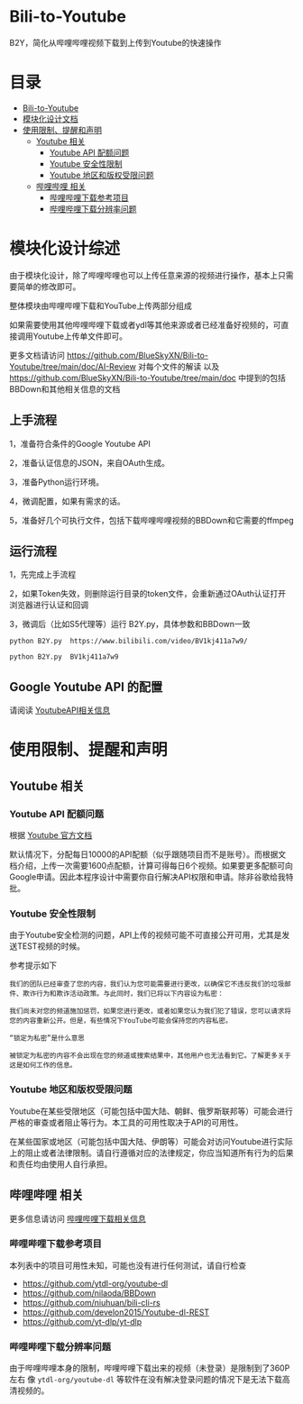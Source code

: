 # Bili-to-Youtube
B2Y，简化从哔哩哔哩视频下载到上传到Youtube的快速操作

# 目录

- [Bili-to-Youtube](#bili-to-youtube)
- [模块化设计文档](#模块化设计文档)
- [使用限制、提醒和声明](#使用限制提醒和声明)
  - [Youtube 相关](#youtube-相关)
    - [Youtube API 配额问题](#youtube-api-配额问题)
    - [Youtube 安全性限制](#youtube-安全性限制)
    - [Youtube 地区和版权受限问题](#youtube-地区和版权受限问题)
  - [哔哩哔哩 相关](#哔哩哔哩-相关)
    - [哔哩哔哩下载参考项目](#哔哩哔哩下载参考项目)
    - [哔哩哔哩下载分辨率问题](#哔哩哔哩下载分辨率问题)


# 模块化设计综述

由于模块化设计，除了哔哩哔哩也可以上传任意来源的视频进行操作，基本上只需要简单的修改即可。

整体模块由哔哩哔哩下载和YouTube上传两部分组成

如果需要使用其他哔哩哔哩下载或者ydl等其他来源或者已经准备好视频的，可直接调用Youtube上传单文件即可。

更多文档请访问 https://github.com/BlueSkyXN/Bili-to-Youtube/tree/main/doc/AI-Review 对每个文件的解读
以及 https://github.com/BlueSkyXN/Bili-to-Youtube/tree/main/doc 中提到的包括BBDown和其他相关信息的文档

## 上手流程

1，准备符合条件的Google Youtube API

2，准备认证信息的JSON，来自OAuth生成。

3，准备Python运行环境。

4，微调配置，如果有需求的话。

5，准备好几个可执行文件，包括下载哔哩哔哩视频的BBDown和它需要的ffmpeg

## 运行流程
1，先完成上手流程

2，如果Token失效，则删除运行目录的token文件，会重新通过OAuth认证打开浏览器进行认证和回调

3，微调后（比如S5代理等）运行 B2Y.py，具体参数和BBDown一致

```
python B2Y.py  https://www.bilibili.com/video/BV1kj411a7w9/
```
```
python B2Y.py  BV1kj411a7w9
```

## Google Youtube API 的配置

请阅读 [YoutubeAPI相关信息](doc\youtube-api.md)

# 使用限制、提醒和声明

## Youtube 相关

### Youtube API 配额问题

根据 [Youtube 官方文档](https://developers.google.com/youtube/v3/getting-started?hl=zh-cn#quota)

默认情况下，分配每日10000的API配额（似乎跟随项目而不是账号）。而根据文档介绍，上传一次需要1600点配额，计算可得每日6个视频。如果要更多配额可向Google申请。因此本程序设计中需要你自行解决API权限和申请。除非谷歌给我特批。

### Youtube 安全性限制

由于Youtube安全检测的问题，API上传的视频可能不可直接公开可用，尤其是发送TEST视频的时候。

参考提示如下

```
我们的团队已经审查了您的内容，我们认为您可能需要进行更改，以确保它不违反我们的垃圾邮件、欺诈行为和欺诈活动政策。与此同时，我们已将以下内容设为私密：

我们尚未对您的频道施加惩罚，如果您进行更改，或者如果您认为我们犯了错误，您可以请求将您的内容重新公开。但是，有些情况下YouTube可能会保持您的内容私密。

“锁定为私密”是什么意思

被锁定为私密的内容不会出现在您的频道或搜索结果中，其他用户也无法看到它。了解更多关于这是如何工作的信息。
```

### Youtube 地区和版权受限问题

Youtube在某些受限地区（可能包括中国大陆、朝鲜、俄罗斯联邦等）可能会进行严格的审查或者阻止等行为。本工具的可用性取决于API的可用性。

在某些国家或地区（可能包括中国大陆、伊朗等）可能会对访问Youtube进行实际上的阻止或者法律限制。请自行遵循对应的法律规定，你应当知道所有行为的后果和责任均由使用人自行承担。

## 哔哩哔哩 相关

更多信息请访问 [哔哩哔哩下载相关信息](doc\bilibili-dl.md)


### 哔哩哔哩下载参考项目

本列表中的项目可用性未知，可能也没有进行任何测试，请自行检查

- https://github.com/ytdl-org/youtube-dl
- https://github.com/nilaoda/BBDown
- https://github.com/niuhuan/bili-cli-rs
- https://github.com/develon2015/Youtube-dl-REST
- https://github.com/yt-dlp/yt-dlp

### 哔哩哔哩下载分辨率问题

由于哔哩哔哩本身的限制，哔哩哔哩下载出来的视频（未登录）是限制到了360P左右
像 ``ytdl-org/youtube-dl`` 等软件在没有解决登录问题的情况下是无法下载高清视频的。

